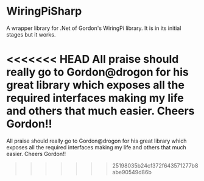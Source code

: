 WiringPiSharp
=============

A wrapper library for .Net of Gordon's WiringPi library. It is in its initial stages but it works.

<<<<<<< HEAD
All praise should really go to Gordon@drogon for his great library which exposes all the required interfaces making my life and others that much easier. Cheers Gordon!!
=======
All praise should really go to Gordon@drogon for his great library which exposes all the required interfaces making my life and others that much easier. Cheers Gordon!!
>>>>>>> 25198035b24cf372f643571277b8abe90549d86b
